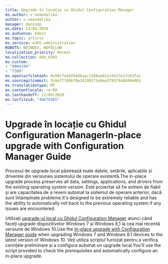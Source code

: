 ```yaml
---
title: Upgrade în locație cu Ghidul Configuration Manager
ms.author: v-smandalika
author: v-smandalika
manager: dansimp
ms.date: 12/04/2020
ms.audience: Admin
ms.topic: article
ms.service: o365-administration
ROBOTS: NOINDEX, NOFOLLOW
localization_priority: Normal
ms.collection: Adm_O365
ms.custom:
- "9004199"
- "7380"
ms.openlocfilehash: 0c08cfee8264d6aac1166aeb11c0417e17c63fac
ms.sourcegitcommit: 3c6e777d6679a24108171e9aa3f9379a8d44e001
ms.translationtype: MT
ms.contentlocale: ro-RO
ms.lasthandoff: 12/09/2020
ms.locfileid: "49679365"
---
```

# <a name="in-place-upgrade-with-configuration-manager-guide"></a><span data-ttu-id="17431-102">Upgrade în locație cu Ghidul Configuration Manager</span><span class="sxs-lookup"><span data-stu-id="17431-102">In-place upgrade with Configuration Manager Guide</span></span>

<span data-ttu-id="17431-103">Procesul de upgrade local păstrează toate datele, setările, aplicațiile și driverele din versiunea sistemului de operare existentă.</span><span class="sxs-lookup"><span data-stu-id="17431-103">The in-place upgrade process preserves all data, settings, applications, and drivers from the existing operating system version.</span></span> <span data-ttu-id="17431-104">Este proiectat să fie extrem de fiabil și are capacitatea de a reveni automat la sistemul de operare anterior, dacă sunt întâmpinate probleme.</span><span class="sxs-lookup"><span data-stu-id="17431-104">It's designed to be extremely reliable and has the ability to automatically roll back to the previous operating system if any issues are encountered.</span></span>

<span data-ttu-id="17431-105">Utilizați [upgrade-ul local cu Ghidul Configuration Manager](https://admin.microsoft.com/adminportal/home#/win10upgrade) atunci când faceți upgrade dispozitivelor Windows 7 și Windows 8,1 la cea mai recentă versiune de Windows 10.</span><span class="sxs-lookup"><span data-stu-id="17431-105">Use the [In-place upgrade with Configuration Manager guide](https://admin.microsoft.com/adminportal/home#/win10upgrade) when upgrading Windows 7 and Windows 8.1 devices to the latest version of Windows 10.</span></span> <span data-ttu-id="17431-106">Veți utiliza scriptul furnizat pentru a verifica cerințele preliminare și a configura automat un upgrade local.</span><span class="sxs-lookup"><span data-stu-id="17431-106">You'll use the script provided to check the prerequisites and automatically configure an in-place upgrade.</span></span>